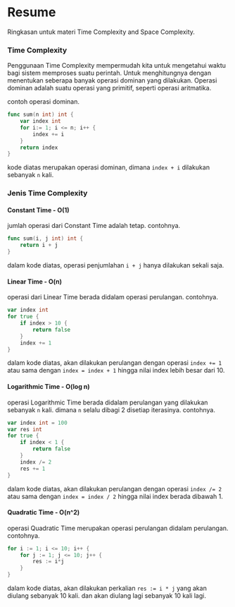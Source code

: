 # Resume
Ringkasan untuk materi Time Complexity and Space Complexity. 

### Time Complexity
Penggunaan Time Complexity mempermudah kita untuk mengetahui waktu bagi sistem memproses suatu perintah. Untuk menghitungnya dengan menentukan seberapa banyak operasi dominan yang dilakukan. Operasi dominan adalah suatu operasi yang primitif, seperti operasi aritmatika.

contoh operasi dominan.
```go
func sum(n int) int {
	var index int
	for i:= 1; i <= n; i++ {
		index += i
	}
	return index
}
```
kode diatas merupakan operasi dominan, dimana `index + i` dilakukan sebanyak `n` kali.

### Jenis Time Complexity

#### Constant Time - O(1)
jumlah operasi dari Constant Time adalah tetap. contohnya.
```go
func sum(i, j int) int {
	return i + j
}
```
dalam kode diatas, operasi penjumlahan `i + j` hanya dilakukan sekali saja.

#### Linear Time - O(n)
operasi dari Linear Time berada didalam operasi perulangan. contohnya.
```go
var index int
for true {
	if index > 10 {
		return false
	}
	index += 1
}
```
dalam kode diatas, akan dilakukan perulangan dengan operasi `index += 1` atau sama dengan `index = index + 1` hingga nilai index lebih besar dari 10.

#### Logarithmic Time - O(log n)
operasi Logarithmic Time berada didalam perulangan yang dilakukan sebanyak `n` kali. dimana `n` selalu dibagi 2 disetiap iterasinya. contohnya.
```go
var index int = 100
var res int
for true {
	if index < 1 {
		return false
	}
	index /= 2
	res += 1
}
```
dalam kode diatas, akan dilakukan perulangan dengan operasi `index /= 2` atau sama dengan `index = index / 2` hingga nilai index berada dibawah 1.

#### Quadratic Time - O(n^2)
operasi Quadratic Time merupakan operasi perulangan didalam perulangan. contohnya.
```go
for i := 1; i <= 10; i++ {
	for j := 1; j <= 10; j++ {
		res := i*j 
	}
}
```
dalam kode diatas, akan dilakukan perkalian `res := i * j` yang akan diulang sebanyak 10 kali. dan akan diulang lagi sebanyak 10 kali lagi.
